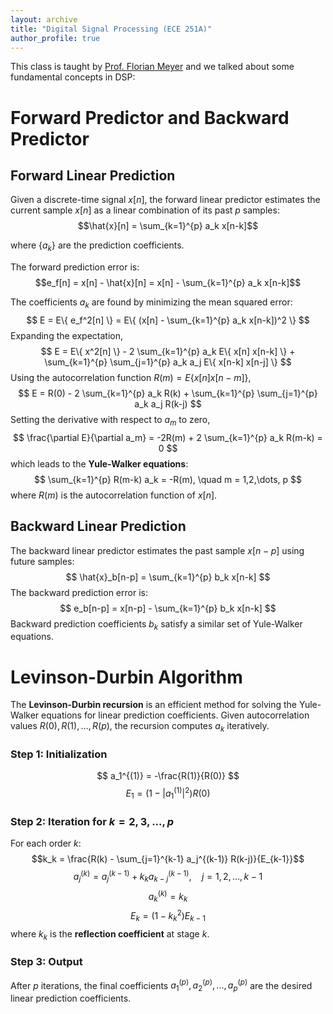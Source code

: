 ```yaml
---
layout: archive
title: "Digital Signal Processing (ECE 251A)"
author_profile: true
---
```


This class is taught by [Prof. Florian Meyer]() and we talked about some fundamental concepts in DSP: 

# Forward Predictor and Backward Predictor

## Forward Linear Prediction
Given a discrete-time signal $x[n]$, the forward linear predictor estimates the current sample $x[n]$ as a linear combination of its past $p$ samples:
$$\hat{x}[n] = \sum_{k=1}^{p} a_k x[n-k]$$

where $\{a_k\}$ are the prediction coefficients.

The forward prediction error is:
$$e_f[n] = x[n] - \hat{x}[n] = x[n] - \sum_{k=1}^{p} a_k x[n-k]$$

The coefficients $a_k$ are found by minimizing the mean squared error:
$$
E = E\{ e_f^2[n] \} = E\{ (x[n] - \sum_{k=1}^{p} a_k x[n-k])^2 \}
$$
Expanding the expectation,
$$
E = E\{ x^2[n] \} - 2 \sum_{k=1}^{p} a_k E\{ x[n] x[n-k] \} + \sum_{k=1}^{p} \sum_{j=1}^{p} a_k a_j E\{ x[n-k] x[n-j] \}
$$
Using the autocorrelation function $R(m) = E\{ x[n] x[n-m] \}$,
$$
E = R(0) - 2 \sum_{k=1}^{p} a_k R(k) + \sum_{k=1}^{p} \sum_{j=1}^{p} a_k a_j R(k-j)
$$
Setting the derivative with respect to $a_m$ to zero,
$$
\frac{\partial E}{\partial a_m} = -2R(m) + 2 \sum_{k=1}^{p} a_k R(m-k) = 0
$$
which leads to the **Yule-Walker equations**:
$$
\sum_{k=1}^{p} R(m-k) a_k = -R(m), \quad m = 1,2,\dots, p
$$
where $R(m)$ is the autocorrelation function of $x[n]$.

## Backward Linear Prediction
The backward linear predictor estimates the past sample $x[n-p]$ using future samples:
$$
\hat{x}_b[n-p] = \sum_{k=1}^{p} b_k x[n-k]
$$
The backward prediction error is:
$$
e_b[n-p] = x[n-p] - \sum_{k=1}^{p} b_k x[n-k]
$$
Backward prediction coefficients $b_k$ satisfy a similar set of Yule-Walker equations.

# Levinson-Durbin Algorithm
The **Levinson-Durbin recursion** is an efficient method for solving the Yule-Walker equations for linear prediction coefficients. Given autocorrelation values $R(0), R(1), ..., R(p)$, the recursion computes $a_k$ iteratively.

### Step 1: Initialization
$$
a_1^{(1)} = -\frac{R(1)}{R(0)}
$$
$$
E_1 = (1 - |a_1^{(1)}|^2) R(0)
$$

### Step 2: Iteration for $k = 2, 3, ..., p$
For each order $k$:
$$k_k = \frac{R(k) - \sum_{j=1}^{k-1} a_j^{(k-1)} R(k-j)}{E_{k-1}}$$
$$a_j^{(k)} = a_j^{(k-1)} + k_k a_{k-j}^{(k-1)}, \quad j = 1, 2, ..., k-1$$
$$a_k^{(k)} = k_k$$
$$E_k = (1 - k_k^2) E_{k-1}$$
where $k_k$ is the **reflection coefficient** at stage $k$.

### Step 3: Output
After $p$ iterations, the final coefficients $a_1^{(p)}, a_2^{(p)}, ..., a_p^{(p)}$ are the desired linear prediction coefficients.
